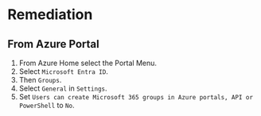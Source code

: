 # Remediation

## From Azure Portal

1. From Azure Home select the Portal Menu.
2. Select `Microsoft Entra ID`.
3. Then `Groups`.
4. Select `General` in `Settings`.
5. Set `Users can create Microsoft 365 groups in Azure portals, API or PowerShell` to `No`.
